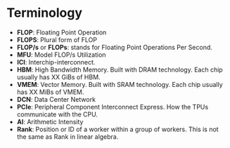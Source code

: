 <!--
 Copyright 2024 Google LLC

 Licensed under the Apache License, Version 2.0 (the "License");
 you may not use this file except in compliance with the License.
 You may obtain a copy of the License at

      https://www.apache.org/licenses/LICENSE-2.0

 Unless required by applicable law or agreed to in writing, software
 distributed under the License is distributed on an "AS IS" BASIS,
 WITHOUT WARRANTIES OR CONDITIONS OF ANY KIND, either express or implied.
 See the License for the specific language governing permissions and
 limitations under the License.
 -->

# Terminology

- **FLOP**: Floating Point Operation
- **FLOPS**: Plural form of FLOP
- **FLOP/s** or **FLOPs**: stands for Floating Point Operations Per Second.
- **MFU**: Model FLOP/s Utilization
- **ICI**: Interchip-interconnect.
- **HBM**: High Bandwidth Memory. Built with DRAM technology. Each chip usually has XX GiBs of HBM.
- **VMEM**: Vector Memory. Built with SRAM technology. Each chip usually has XX MiBs of VMEM.
- **DCN**: Data Center Network 
- **PCIe**: Peripheral Component Interconnect Express. How the TPUs communicate with the CPU.
- **AI**: Arithmetic Intensity
- **Rank**: Position or ID of a worker within a group of workers. This is not the same as Rank in linear algebra.
